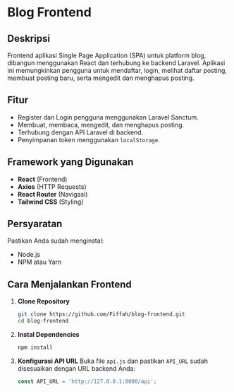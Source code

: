 # Blog Frontend

## Deskripsi
Frontend aplikasi Single Page Application (SPA) untuk platform blog, dibangun menggunakan React dan terhubung ke backend Laravel. Aplikasi ini memungkinkan pengguna untuk mendaftar, login, melihat daftar posting, membuat posting baru, serta mengedit dan menghapus posting.

## Fitur
- Register dan Login pengguna menggunakan Laravel Sanctum.
- Membuat, membaca, mengedit, dan menghapus posting.
- Terhubung dengan API Laravel di backend.
- Penyimpanan token menggunakan `localStorage`.

## Framework yang Digunakan
- **React** (Frontend)
- **Axios** (HTTP Requests)
- **React Router** (Navigasi)
- **Tailwind CSS** (Styling)

## Persyaratan
Pastikan Anda sudah menginstal:
- Node.js
- NPM atau Yarn

## Cara Menjalankan Frontend

1. **Clone Repository**
    ```bash
    git clone https://github.com/Fiffah/blog-frontend.git
    cd blog-frontend
    ```

2. **Instal Dependencies**
    ```bash
    npm install
    ```

3. **Konfigurasi API URL**
   Buka file `api.js` dan pastikan `API_URL` sudah disesuaikan dengan URL backend Anda:
   ```javascript
   const API_URL = 'http://127.0.0.1:8000/api';
